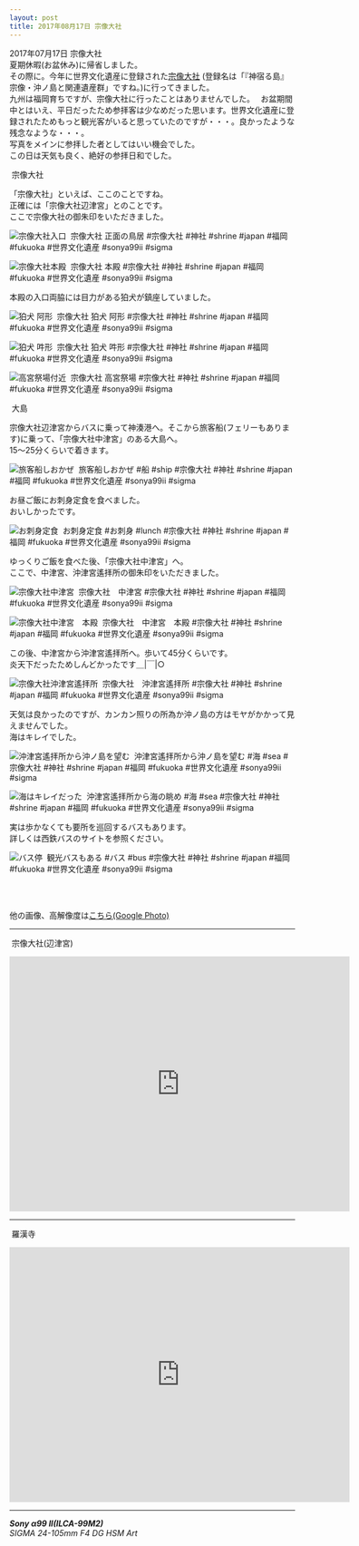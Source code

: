 ```yaml
---
layout: post
title: 2017年08月17日 宗像大社
---
```


2017年07月17日 宗像大社  
夏期休暇(お盆休み)に帰省しました。  
その際に。今年に世界文化遺産に登録された[宗像大社](http://www.munakata-taisha.or.jp/index.html) (登録名は「『神宿る島』宗像・沖ノ島と関連遺産群」ですね。)に行ってきました。  
九州は福岡育ちですが、宗像大社に行ったことはありませんでした。　
お盆期間中とはいえ、平日だったため参拝客は少なめだった思います。世界文化遺産に登録されたためもっと観光客がいると思っていたのですが・・・。良かったような残念なような・・・。  
写真をメインに参拝した者としてはいい機会でした。  
この日は天気も良く、絶好の参拝日和でした。
  

<span class="fukidashi">&nbsp;宗像大社</span>

「宗像大社」といえば、ここのことですね。  
正確には「宗像大社辺津宮」とのことです。  
ここで宗像大社の御朱印をいただきました。

![宗像大社入口](../images/20170817/MunakataTaisyaShrine20170817-KBA00001.jpg)
<span class="hashtag">&nbsp;宗像大社 正面の鳥居 #宗像大社 #神社 #shrine #japan #福岡 #fukuoka #世界文化遺産 #sonya99ii #sigma</span>

![宗像大社本殿](../images/20170817/MunakataTaisyaShrine20170817-KBA00016.jpg)
<span class="hashtag">&nbsp;宗像大社 本殿 #宗像大社 #神社 #shrine #japan #福岡 #fukuoka #世界文化遺産 #sonya99ii #sigma</span>

本殿の入口両脇には目力がある狛犬が鎮座していました。

![狛犬 阿形](../images/20170817/MunakataTaisyaShrine20170817-KBA00041.jpg)
<span class="hashtag">&nbsp;宗像大社 狛犬 阿形 #宗像大社 #神社 #shrine #japan #福岡 #fukuoka #世界文化遺産 #sonya99ii #sigma</span>

![狛犬 吽形](../images/20170817/MunakataTaisyaShrine20170817-KBA00027.jpg)
<span class="hashtag">&nbsp;宗像大社 狛犬 吽形 #宗像大社 #神社 #shrine #japan #福岡 #fukuoka #世界文化遺産 #sonya99ii #sigma</span>

![高宮祭場付近](../images/20170817/MunakataTaisyaShrine20170817-KBA00082.jpg)
<span class="hashtag">&nbsp;宗像大社 高宮祭場 #宗像大社 #神社 #shrine #japan #福岡 #fukuoka #世界文化遺産 #sonya99ii #sigma</span>

<span class="fukidashi">&nbsp;大島</span>

宗像大社辺津宮からバスに乗って神湊港へ。そこから旅客船(フェリーもあります)に乗って、「宗像大社中津宮」のある大島へ。  
15～25分くらいで着きます。

![旅客船しおかぜ](../images/20170817/MunakataTaisyaShrine20170817-KBA00088.jpg)
<span class="hashtag">&nbsp;旅客船しおかぜ #船 #ship #宗像大社 #神社 #shrine #japan #福岡 #fukuoka #世界文化遺産 #sonya99ii #sigma</span>

お昼ご飯にお刺身定食を食べました。  
おいしかったです。

![お刺身定食](../images/20170817/MunakataTaisyaShrine20170817-KBA00092.jpg)
<span class="hashtag">&nbsp;お刺身定食 #お刺身 #lunch #宗像大社 #神社 #shrine #japan #福岡 #fukuoka #世界文化遺産 #sonya99ii #sigma</span>

ゆっくりご飯を食べた後、「宗像大社中津宮」へ。  
ここで、中津宮、沖津宮遙拝所の御朱印をいただきました。

![宗像大社中津宮](../images/20170817/MunakataTaisyaShrine20170817-KBA00096.jpg)
<span class="hashtag">&nbsp;宗像大社　中津宮 #宗像大社 #神社 #shrine #japan #福岡 #fukuoka #世界文化遺産 #sonya99ii #sigma</span>

![宗像大社中津宮　本殿](../images/20170817/MunakataTaisyaShrine20170817-KBA00106.jpg)
<span class="hashtag">&nbsp;宗像大社　中津宮　本殿 #宗像大社 #神社 #shrine #japan #福岡 #fukuoka #世界文化遺産 #sonya99ii #sigma</span>

この後、中津宮から沖津宮遙拝所へ。歩いて45分くらいです。  
炎天下だったためしんどかったです＿|￣|○

![宗像大社沖津宮遙拝所](../images/20170817/MunakataTaisyaShrine20170817-KBA00127.jpg)
<span class="hashtag">&nbsp;宗像大社　沖津宮遙拝所 #宗像大社 #神社 #shrine #japan #福岡 #fukuoka #世界文化遺産 #sonya99ii #sigma</span>

天気は良かったのですが、カンカン照りの所為か沖ノ島の方はモヤがかかって見えませんでした。  
海はキレイでした。

![沖津宮遙拝所から沖ノ島を望む](../images/20170817/MunakataTaisyaShrine20170817-KBA00113.jpg)
<span class="hashtag">&nbsp;沖津宮遙拝所から沖ノ島を望む #海 #sea #宗像大社 #神社 #shrine #japan #福岡 #fukuoka #世界文化遺産 #sonya99ii #sigma</span>

![海はキレイだった](../images/20170817/MunakataTaisyaShrine20170817-KBA00119.jpg)
<span class="hashtag">&nbsp;沖津宮遙拝所から海の眺め #海 #sea #宗像大社 #神社 #shrine #japan #福岡 #fukuoka #世界文化遺産 #sonya99ii #sigma</span>

実は歩かなくても要所を巡回するバスもあります。  
詳しくは西鉄バスのサイトを参照ください。

![バス停](../images/20170817/MunakataTaisyaShrine20170817-KBA00135.jpg)
<span class="hashtag">&nbsp;観光バスもある #バス #bus #宗像大社 #神社 #shrine #japan #福岡 #fukuoka #世界文化遺産 #sonya99ii #sigma</span>

<br>
<br>

他の画像、高解像度は[こちら(Google Photo)](https://goo.gl/photos/2Y7Hoh6bWufocwZf6)

---
<span class="mapmarker">&nbsp;宗像大社(辺津宮)</span>

<iframe src="https://www.google.com/maps/embed?pb=!1m18!1m12!1m3!1d38048.44205988162!2d130.52356468563042!3d33.816871786518504!2m3!1f0!2f0!3f0!3m2!1i1024!2i768!4f13.1!3m3!1m2!1s0x0%3A0x39bafeca460cb066!2z5a6X5YOP5aSn56S-!5e0!3m2!1sja!2sjp!4v1503230646478" width="600" height="450" frameborder="0" style="border:0" allowfullscreen></iframe>

---
<span class="mapmarker">&nbsp;羅漢寺</span>
<iframe src="https://www.google.com/maps/embed?pb=!1m18!1m12!1m3!1d1375.2175796215374!2d134.83064171595566!3d34.93562658493863!2m3!1f0!2f0!3f0!3m2!1i1024!2i768!4f13.1!3m3!1m2!1s0x0%3A0x69a114ae5f91a8a3!2z5LqU55m-576F5ryi5a-6!5e0!3m2!1sja!2sjp!4v1502280421738" width="600" height="450" frameborder="0" style="border:0" allowfullscreen></iframe>

---

___Sony α99 II(ILCA-99M2)___  
_SIGMA 24-105mm F4 DG HSM Art_
